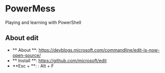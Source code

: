 # PowerMess
Playing and learning with PowerShell

## About edit
* ** About **: https://devblogs.microsoft.com/commandline/edit-is-now-open-source/
* ** Install **: https://github.com/microsoft/edit
* **Esc + **: : Alt + F